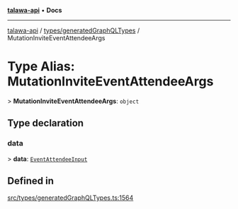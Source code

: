 [**talawa-api**](../../../README.md) • **Docs**

***

[talawa-api](../../../modules.md) / [types/generatedGraphQLTypes](../README.md) / MutationInviteEventAttendeeArgs

# Type Alias: MutationInviteEventAttendeeArgs

\> **MutationInviteEventAttendeeArgs**: `object`

## Type declaration

### data

\> **data**: [`EventAttendeeInput`](EventAttendeeInput.md)

## Defined in

[src/types/generatedGraphQLTypes.ts:1564](https://github.com/PalisadoesFoundation/talawa-api/blob/a87b45a1c490c996c3a8a52e117ecbaa4742ef49/src/types/generatedGraphQLTypes.ts#L1564)
